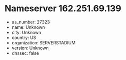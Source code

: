# Nameserver 162.251.69.139

* as_number: 27323
* name: Unknown
* city: Unknown
* country: US
* organization: SERVERSTADIUM
* version: Unknown
* dnssec: false
